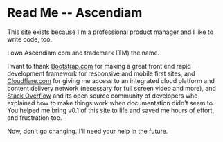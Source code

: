 # Read Me -- Ascendiam
This site exists because I'm a professional product manager and I like to write code, too.
<p>I own Ascendiam.com and trademark (TM) the name.</p>
<p>I want to thank <a href="http://www.Bootstrap.com">Bootstrap.com</a> for making a great front end rapid development framework for responsive and mobile first sites, and <a href="http://www.Cloudflare.com">Cloudflare.com</a> for giving me access to an integrated cloud platform and content delivery network (necessary for full screen video and more), and <a href="http://www.stackoverflow.com">Stack Overflow</a> and its open source community of developers who explained how to make things work when documentation didn't seem to. You helped me bring v0.1 of this site to life and saved me hours of effort, and frustration too.
</p>
<p>Now, don't go changing. I'll need your help in the future.
</p>
